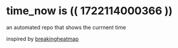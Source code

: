 # time_now is (( 1722114000366 ))

an automated repo that shows the currnent time

inspired by [breakingheatmap](https://github.com/breakingheatmap/breakingheatmap)